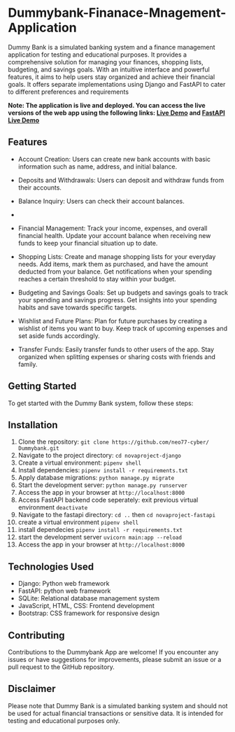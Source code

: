 # Dummybank-Finanace-Mnagement-Application

Dummy Bank is a simulated banking system and a finance management application for testing and educational purposes. It provides a comprehensive solution for managing your finances, shopping lists, budgeting, and savings goals. With an intuitive interface and powerful features, it aims to help users stay organized and achieve their financial goals. It offers separate implementations using Django and FastAPI to cater to different preferences and requirements

**Note: The application is live and deployed. You can access the live versions of the web app using the following links: [Live Demo](http://novafinancemanagement.pythonanywhere.com/) and [FastAPI Live Demo](https://finance-management-api.onrender.com/docs)**

## Features

- Account Creation: Users can create new bank accounts with basic information such as name, address, and initial balance.

- Deposits and Withdrawals: Users can deposit and withdraw funds from their accounts.

- Balance Inquiry: Users can check their account balances.
- 
- Financial Management: Track your income, expenses, and overall financial health. Update your account balance when receiving new funds to keep your financial situation up to date.

- Shopping Lists: Create and manage shopping lists for your everyday needs. Add items, mark them as purchased, and have the amount deducted from your balance. Get notifications when your spending reaches a certain threshold to stay within your budget.

- Budgeting and Savings Goals: Set up budgets and savings goals to track your spending and savings progress. Get insights into your spending habits and save towards specific targets.

- Wishlist and Future Plans: Plan for future purchases by creating a wishlist of items you want to buy. Keep track of upcoming expenses and set aside funds accordingly.

- Transfer Funds: Easily transfer funds to other users of the app. Stay organized when splitting expenses or sharing costs with friends and family.

## Getting Started

To get started with the Dummy Bank system, follow these steps:

## Installation
1. Clone the repository: `git clone https://github.com/neo77-cyber/ Dummybank.git`
2. Navigate to the project directory: `cd novaproject-django`
3. Create a virtual environment: `pipenv shell`
5. Install dependencies: `pipenv install -r requirements.txt`
6. Apply database migrations: `python manage.py migrate`
7. Start the development server: `python manage.py runserver`
8. Access the app in your browser at `http://localhost:8000`
9. Access FastAPI backend code seperately: exit previous virtual environment `deactivate`
10.  Navigate to the fastapi directory: `cd ..` then `cd novaproject-fastapi`
11. create a virtual environment `pipenv shell`
12. install dependecies `pipenv install -r requirements.txt`
13. start the development server `uvicorn main:app --reload`
14. Access the app in your browser at `http://localhost:8000`

## Technologies Used
- Django: Python web framework
- FastAPI: python web framework
- SQLite: Relational database management system
- JavaScript, HTML, CSS: Frontend development
- Bootstrap: CSS framework for responsive design

## Contributing
Contributions to the Dummybank App are welcome! If you encounter any issues or have suggestions for improvements, please submit an issue or a pull request to the GitHub repository.


## Disclaimer

Please note that Dummy Bank is a simulated banking system and should not be used for actual financial transactions or sensitive data. It is intended for testing and educational purposes only.
